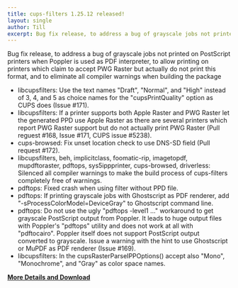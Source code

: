 ```yaml
---
title: cups-filters 1.25.12 released!
layout: single
author: Till
excerpt: Bug fix release, to address a bug of grayscale jobs not printed on PostScript printers when Poppler is used as PDF interpreter, to allow printing on printers which claim to accept PWG Raster but actually do not print this format, and to eliminate all compiler warnings when building the package
---
```

Bug fix release, to address a bug of grayscale jobs not printed on PostScript printers when Poppler is used as PDF interpreter, to allow printing on printers which claim to accept PWG Raster but actually do not print this format, and to eliminate all compiler warnings when building the package

- libcupsfilters: Use the text names "Draft", "Normal", and "High" instead of 3, 4, and 5 as choice names for the "cupsPrintQuality" option as CUPS does (Issue #171).
- libcupsfilters: If a printer supports both Apple Raster and PWG Raster let the generated PPD use Apple Raster as there are several printers which report PWG Raster support but do not actually print PWG Raster (Pull reguest #168, Issue #171, CUPS issue #5238).
- cups-browsed: Fix unset location check to use DNS-SD field (Pull request #172).
- libcupsfilters, beh, implicitclass, foomatic-rip, imagetopdf, mupdftoraster, pdftops, sys5ippprinter, cups-browsed, driverless: Silenced all compiler warnings to make the build process of cups-filters completely free of warnings.
- pdftops: Fixed crash when using filter without PPD file.
- pdftops: If printing grayscale jobs with Ghostscript as PDF renderer, add "-sProcessColorModel=DeviceGray" to Ghostscript command line.
- pdftops: Do not use the ugly "pdftops -level1 ..." workaround to get grayscale PostScript output from Poppler. It leads to huge output files with Poppler's "pdftops" utility and does not work at all with "pdftocairo".  Poppler itself does not support PostScript output converted to grayscale. Issue a warning with the hint to use Ghostscript or MuPDF as PDF renderer (Issue #169).
- libcupsfilters: In the cupsRasterParseIPPOptions() accept also "Mono", "Monochrome", and "Gray" as color space names.

[**More Details and Download**](https://github.com/OpenPrinting/cups-filters/releases/tag/release-1-25-12)

